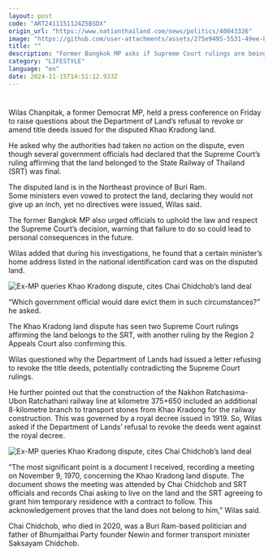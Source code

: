 ```yaml
---
layout: post
code: "ART2411151124Z5BSDX"
origin_url: "https://www.nationthailand.com/news/politics/40043326"
image: "https://github.com/user-attachments/assets/275e9495-5531-49ee-8bf5-3c0366a64335"
title: ""
description: "Former Bangkok MP asks if Supreme Court rulings are being ignored because a certain minister’s ID lists the disputed land as their home address"
category: "LIFESTYLE"
language: "en"
date: 2024-11-15T14:51:12.933Z
---
```


# 









Wilas Chanpitak, a former Democrat MP, held a press conference on Friday to raise questions about the Department of Land’s refusal to revoke or amend title deeds issued for the disputed Khao Kradong land.

He asked why the authorities had taken no action on the dispute, even though several government officials had declared that the Supreme Court’s ruling affirming that the land belonged to the State Railway of Thailand (SRT) was final.

The disputed land is in the Northeast province of Buri Ram.  
Some ministers even vowed to protect the land, declaring they would not give up an inch, yet no directives were issued, Wilas said.

The former Bangkok MP also urged officials to uphold the law and respect the Supreme Court’s decision, warning that failure to do so could lead to personal consequences in the future.

Wilas added that during his investigations, he found that a certain minister’s home address listed in the national identification card was on the disputed land.

  ![Ex-MP queries Khao Kradong dispute, cites Chai Chidchob’s land deal](https://github.com/user-attachments/assets/1de3b977-542d-47f9-9039-4f7ed4627641)

“Which government official would dare evict them in such circumstances?” he asked.

The Khao Kradong land dispute has seen two Supreme Court rulings affirming the land belongs to the SRT, with another ruling by the Region 2 Appeals Court also confirming this.

Wilas questioned why the Department of Lands had issued a letter refusing to revoke the title deeds, potentially contradicting the Supreme Court rulings.

He further pointed out that the construction of the Nakhon Ratchasima-Ubon Ratchathani railway line at kilometre 375+650 included an additional 8-kilometre branch to transport stones from Khao Kradong for the railway construction. This was governed by a royal decree issued in 1919. So, Wilas asked if the Department of Lands’ refusal to revoke the deeds went against the royal decree.

  ![Ex-MP queries Khao Kradong dispute, cites Chai Chidchob’s land deal](https://github.com/user-attachments/assets/2ae8bca3-d218-488e-8250-2229ba27d206)

“The most significant point is a document I received, recording a meeting on November 9, 1970, concerning the Khao Kradong land dispute. The document shows the meeting was attended by Chai Chidchob and SRT officials and records Chai asking to live on the land and the SRT agreeing to grant him temporary residence with a contract to follow. This acknowledgement proves that the land does not belong to him,” Wilas said.

Chai Chidchob, who died in 2020, was a Buri Ram-based politician and father of Bhumjaithai Party founder Newin and former transport minister Saksayam Chidchob.